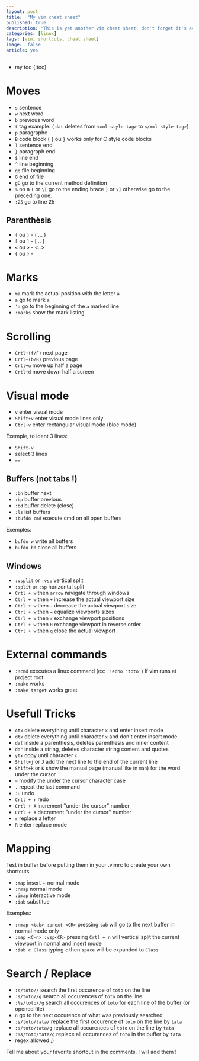```yaml
---
layout: post
title:  "My vim cheat sheet"
published: true
description: "This is yet another vim cheat sheet, don't forget it's available on github if you want to tweak it"
categories: [linux]
tags: [vim, shortcuts, cheat sheet]
image:  false
article: yes
---
```


* my toc
{:toc}

# Moves

* `s` sentence
* `w` next word 
* `b` previous word
* `t` tag example\: ( `dat` deletes from `<xml-style-tag>` to `</xml-style-tag>`)
* `p` paragraphe
* `B` code block ( `{` ou `}` works only for C style code blocks
* `)` sentence end
* `}` paragraph end
* `$` line end 
* `^` line beginning
* `gg` file beginning
* `G` end of file
* `gD` go to the current method definition
* `%` on a `(` or `\[` go to the ending brace `)` or `\]` otherwise go to the preceding one. 
* `:25` go to line 25

## Parenthèsis

* `(` ou `)` -  ( ... )
* `[` ou `]` - \[ .. \] 
* `<` ou `>` -  <..>
* `{` ou `}` - 

# Marks

* `ma` mark the actual position with the letter `a`
* ``a`` go to mark `a`
* `'a`  go to the beginning of the `a` marked line
* `:marks` show the mark listing

# Scrolling

* `Crtl+(f/F)` next page
* `Crtl+(b/B)` previous page
* `Crtl+u` move up half a page
* `Crtl+d` move down half a screen


# Visual mode

* `v` enter visual mode
* `Shift+v` enter visual mode lines only
* `Ctrl+v` enter rectangular visual mode (bloc mode)

Exemple, to ident 3 lines:
* `Shift-v`  
* select 3 lines  
* `==`  

## Buffers (not tabs !)

* `:bn` buffer next
* `:bp` buffer previous
* `:bd` buffer delete (close)
* `:ls` list buffers
* `:bufdo cmd` execute cmd on all open buffers

Exemples: 
* `bufdo w` write all buffers
* `bufdo bd` close all buffers


## Windows

* `:vsplit` or `:vsp` vertical split
* `:split` or `:sp` horizontal split 
* `Crtl + w` then  `arrow` navigate through windows
* `Ctrl + w` then `+`  increase the actual viewport size
* `Ctrl + w` then `-`  decrease the actual viewport size
* `Ctrl + w` then `=`  equalize viewports sizes
* `Ctrl + w` then `r`  exchange  viewport positions 
* `Ctrl + w` then `R`  exchange viewport in reverse order
* `Ctrl + w` then `q`  close the actual viewport


# External commands

* `:!cmd` executes a linux command (ex\: `:!echo 'toto'`)
If vim runs at project root:
* `:make` works
* `:make target` works great


# Usefull Tricks

* `ctx` delete everything until character `x` and enter insert mode
* `dtx` delete everything until character `x` and don't enter insert mode
* `da(` inside a parenthesis, deletes parenthesis and inner content
* `da"` inside a string, deletes character string content and quotes
* `ytx` copy until character `x`
* `Shift+j` or `J` add the next line to the end of the current line
* `Shift+k` or `K` show the manual page (manual like in `man`)  for the word under the cursor
* `~` modify the under the cursor character case
* `.` repeat the last command
* `:u` undo
* `Crtl + r` redo
* `Crtl + A` increment "under the cursor" number
* `Crtl + X` decrement "under the cursor" number
* `r` replace a letter
* `R` enter replace mode
 
# Mapping

Test in buffer before putting them in your .vimrc to create your own shortcuts
* `:map`  insert + normal mode
* `:nmap` normal mode
* `:imap` interactive mode
* `:iab`  substitue 

Exemples: 
* `:nmap <tab> :bnext <CR>` pressing `tab` will go to the next buffer in normal mode only
* `:map <C-n> :vsp<CR>` pressing `Crtl + n`  will vertical split the current viewport in normal and insert mode
* `:iab c Class` typing  `c` then `space`  will be expanded to `Class`


# Search / Replace

* `:s/toto//` search the first occurence of `toto` on the line
* `:s/toto//g` search all occurences of `toto` on the line
* `:%s/toto//g` search all occurences of `toto` for each line of the buffer (or opened file)
* `n` go to the next occurence of what was previously searched 
* `:s/toto/tata/` replace the first occurence of `toto` on the line by  `tata`  
* `:s/toto/tata/g` replace all occurences of `toto` on the line by `tata`  
* `:%s/toto/tata/g` replace all occurences of `toto` in the buffer by `tata`  
* regex allowed ;)

Tell me about your favorite shortcut in the comments, I will add them !

